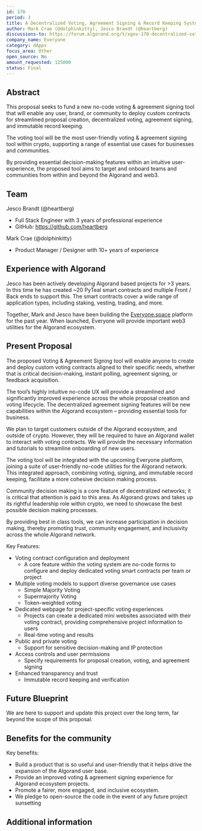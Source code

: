 ```yaml
---
id: 170
period: 3
title: A Decentralized Voting, Agreement Signing & Record Keeping System with No-code Contract Configurator
author: Mark Crae (@dolphinkitty), Jesco Brandt (@heartberg)
discussions-to: https://forum.algorand.org/t/xgov-170-decentralized-voting-infrastructure/11260
company_name: Everyone
category: dApps
focus_area: Other
open_source: No
amount_requested: 125000
status: Final
---
```


## Abstract
This proposal seeks to fund a new no-code voting & agreement signing tool that will enable any user, brand, or community to deploy custom contracts for streamlined proposal creation, decentralized voting, agreement signing, and immutable record keeping.

The voting tool will be the most user-friendly voting & agreement signing tool within crypto, supporting a range of essential use cases for businesses and communities.

By providing essential decision-making features within an intuitive user-experience, the proposed tool aims to target and onboard teams and communities from within and beyond the Algorand and web3.

## Team
Jesco Brandt (@heartberg)
* Full Stack Engineer with 3 years of professional experience
* GitHub: https://github.com/heartberg

Mark Crae (@dolphinkitty)
* Product Manager / Designer with 10+ years of experience

## Experience with Algorand
Jesco has been actively developing Algorand based projects for >3 years. In this time he has created ~20 PyTeal smart contracts and multiple Front / Back ends to support this. The smart contracts cover a wide range of application types, including staking, vesting, trading, and more.

Together, Mark and Jesco have been building the [Everyone.space](http://everyone.space) platform for the past year. When launched, Everyone will provide important web3 utilities for the Algorand ecosystem.

## Present Proposal
The proposed Voting & Agreement Signing tool will enable anyone to create and deploy custom voting contracts aligned to their specific needs, whether that is critical decision-making, instant polling, agreement signing, or feedback acquisition.

The tool’s highly intuitive no-code UX will provide a streamlined and significantly improved experience across the whole proposal creation and voting lifecycle. The decentralized agreement signing features will be new capabilities within the Algorand ecosystem – providing essential tools for business.

We plan to target customers outside of the Algorand ecosystem, and outside of crypto. However, they will be required to have an Algorand wallet to interact with voting contracts. We will provide the necessary information and tutorials to streamline onboarding of new users.

The voting tool will be integrated with the upcoming Everyone platform, joining a suite of user-friendly no-code utilities for the Algorand network. This integrated approach, combining voting, signing, and immutable record keeping, facilitate a more cohesive decision making process.

Community decision making is a core feature of decentralized networks; it is critical that attention is paid to this area. As Algorand grows and takes up its rightful leadership role within crypto, we need to showcase the best possible decision making processes.

By providing best in class tools, we can increase participation in decision making, thereby promoting trust, community engagement, and inclusivity across the whole Algorand network.

Key Features:
* Voting contract configuration and deployment
  * A core feature within the voting system are no-code forms to configure and deploy dedicated voting smart contracts per team or project
* Multiple voting models to support diverse governance use cases
  * Simple Majority Voting
  * Supermajority Voting
  * Token-weighted voting
* Dedicated webpage for project-specific voting experiences
  * Projects can create a dedicated mini websites associated with their voting contract, providing comprehensive project information to users
  * Real-time voting and results
* Public and private voting
  * Support for sensitive decision-making and IP protection
* Access controls and user permissions
  * Specify requirements for proposal creation, voting, and agreement signing
* Enhanced transparency and trust
  * Immutable record keeping and verification
 
## Future Blueprint
We are here to support and update this project over the long term, far beyond the scope of this proposal.

## Benefits for the community
Key benefits:
* Build a product that is so useful and user-friendly that it helps drive the expansion of the Algorand user base.
* Provide an improved voting & agreement signing experience for Algorand ecosystem projects.
* Promote a fairer, more engaged, and inclusive ecosystem.
* We pledge to open-source the code in the event of any future project sunsetting

## Additional information
